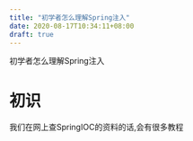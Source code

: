 ```yaml
---
title: "初学者怎么理解Spring注入"
date: 2020-08-17T10:34:11+08:00
draft: true
---
```


初学者怎么理解Spring注入
<!--more-->

# 初识
我们在网上查SpringIOC的资料的话,会有很多教程



